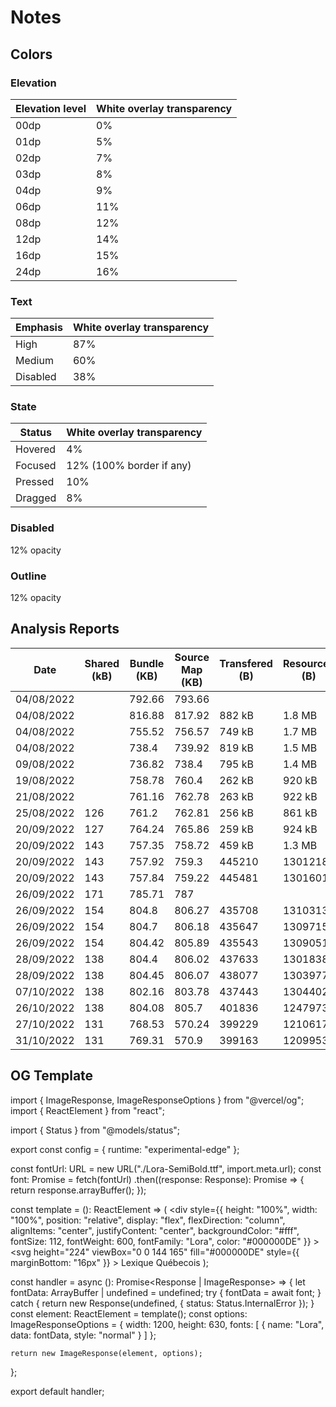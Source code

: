 # Notes

## Colors

### Elevation

| Elevation level | White overlay transparency |
|-----------------|----------------------------|
| 00dp            | 0%                         |
| 01dp            | 5%                         |
| 02dp            | 7%                         |
| 03dp            | 8%                         |
| 04dp            | 9%                         |
| 06dp            | 11%                        |
| 08dp            | 12%                        |
| 12dp            | 14%                        |
| 16dp            | 15%                        |
| 24dp            | 16%                        |

### Text

| Emphasis | White overlay transparency |
|----------|----------------------------|
| High     | 87%                        |
| Medium   | 60%                        |
| Disabled | 38%                        |

### State

| Status  | White overlay transparency |
|---------|----------------------------|
| Hovered | 4%                         |
| Focused | 12% (100% border if any)   |
| Pressed | 10%                        |
| Dragged | 8%                         |

### Disabled

12% opacity

### Outline

12% opacity

## Analysis Reports

| Date       | Shared (kB) | Bundle (KB) | Source Map (KB) | Transfered (B) | Resources (B) |
|------------|-------------|-------------|-----------------|----------------|---------------|
| 04/08/2022 |             | 792.66      | 793.66          |                |               |
| 04/08/2022 |             | 816.88      | 817.92          | 882 kB         | 1.8 MB        |
| 04/08/2022 |             | 755.52      | 756.57          | 749 kB         | 1.7 MB        |
| 04/08/2022 |             | 738.4       | 739.92          | 819 kB         | 1.5 MB        |
| 09/08/2022 |             | 736.82      | 738.4           | 795 kB         | 1.4 MB        |
| 19/08/2022 |             | 758.78      | 760.4           | 262 kB         | 920 kB        |
| 21/08/2022 |             | 761.16      | 762.78          | 263 kB         | 922 kB        |
| 25/08/2022 | 126         | 761.2       | 762.81          | 256 kB         | 861 kB        |
| 20/09/2022 | 127         | 764.24      | 765.86          | 259 kB         | 924 kB        |
| 20/09/2022 | 143         | 757.35      | 758.72          | 459 kB         | 1.3 MB        |
| 20/09/2022 | 143         | 757.92      | 759.3           | 445210         | 1301218       |
| 20/09/2022 | 143         | 757.84      | 759.22          | 445481         | 1301601       |
| 26/09/2022 | 171         | 785.71      | 787             |                |               |
| 26/09/2022 | 154         | 804.8       | 806.27          | 435708         | 1310313       |
| 26/09/2022 | 154         | 804.7       | 806.18          | 435647         | 1309715       |
| 26/09/2022 | 154         | 804.42      | 805.89          | 435543         | 1309051       |
| 28/09/2022 | 138         | 804.4       | 806.02          | 437633         | 1301838       |
| 28/09/2022 | 138         | 804.45      | 806.07          | 438077         | 1303977       |
| 07/10/2022 | 138         | 802.16      | 803.78          | 437443         | 1304402       |
| 26/10/2022 | 138         | 804.08      | 805.7           | 401836         | 1247973       |
| 27/10/2022 | 131         | 768.53      | 570.24          | 399229         | 1210617       |
| 31/10/2022 | 131         | 769.31      | 570.9           | 399163         | 1209953       |


## OG Template

import { ImageResponse, ImageResponseOptions } from "@vercel/og";
import { ReactElement } from "react";

import { Status } from "@models/status";

export const config = {
    runtime: "experimental-edge"
};

const fontUrl: URL = new URL("./Lora-SemiBold.ttf", import.meta.url);
const font: Promise<ArrayBuffer> = fetch(fontUrl)
    .then((response: Response): Promise<ArrayBuffer> => {
        return response.arrayBuffer();
    });

const template = (): ReactElement => (
    <div
        style={{
            height: "100%",
            width: "100%",
            position: "relative",
            display: "flex",
            flexDirection: "column",
            alignItems: "center",
            justifyContent: "center",
            backgroundColor: "#fff",
            fontSize: 112,
            fontWeight: 600,
            fontFamily: "Lora",
            color: "#000000DE"
        }}
    >
        <svg
            height="224"
            viewBox="0 0 144 165"
            fill="#000000DE"
            style={{ marginBottom: "16px" }}
        >
            <path d="M72 76.4C53.12 58.8 27.84 48 0 48V136C27.84 136 53.12 146.8 72 164.4C90.88 146.88 116.16 136 144 136V48C116.16 48 90.88 58.8 72 76.4ZM72 48C85.28 48 96 37.28 96 24C96 10.72 85.28 0 72 0C58.72 0 48 10.72 48 24C48 37.28 58.72 48 72 48Z" />
        </svg>
        Lexique Québecois
    </div>
);

const handler = async (): Promise<Response | ImageResponse> => {
    let fontData: ArrayBuffer | undefined = undefined;
    try {
        fontData = await font;
    }
    catch {
        return new Response(undefined, { status: Status.InternalError });
    }
    const element: ReactElement = template();
    const options: ImageResponseOptions = {
        width: 1200,
        height: 630,
        fonts: [
            {
                name: "Lora",
                data: fontData,
                style: "normal"
            }
        ]
    };

    return new ImageResponse(element, options);
};

export default handler;
